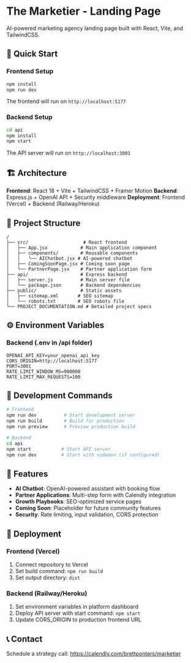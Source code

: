 # The Marketier - Landing Page

AI-powered marketing agency landing page built with React, Vite, and TailwindCSS.

## 🚀 Quick Start

### Frontend Setup
```bash
npm install
npm run dev
```
The frontend will run on `http://localhost:5177`

### Backend Setup
```bash
cd api
npm install
npm start
```
The API server will run on `http://localhost:3001`

## 🏗️ Architecture

**Frontend**: React 18 + Vite + TailwindCSS + Framer Motion
**Backend**: Express.js + OpenAI API + Security middleware
**Deployment**: Frontend (Vercel) + Backend (Railway/Heroku)

## 📁 Project Structure

```
/
├── src/                    # React frontend
│   ├── App.jsx            # Main application component
│   ├── components/        # Reusable components
│   │   └── AIChatbot.jsx # AI-powered chatbot
│   ├── ComingSoonPage.jsx # Coming soon page
│   └── PartnerPage.jsx    # Partner application form
├── api/                   # Express backend
│   ├── server.js          # Main server file
│   └── package.json       # Backend dependencies
├── public/                # Static assets
│   ├── sitemap.xml       # SEO sitemap
│   └── robots.txt        # SEO robots file
└── PROJECT_DOCUMENTATION.md # Detailed project specs
```

## ⚙️ Environment Variables

### Backend (.env in /api folder)
```
OPENAI_API_KEY=your_openai_api_key
CORS_ORIGIN=http://localhost:5177
PORT=3001
RATE_LIMIT_WINDOW_MS=900000
RATE_LIMIT_MAX_REQUESTS=100
```

## 🔧 Development Commands

```bash
# Frontend
npm run dev          # Start development server
npm run build        # Build for production
npm run preview      # Preview production build

# Backend
cd api
npm start           # Start API server
npm run dev         # Start with nodemon (if configured)
```

## 🌟 Features

- **AI Chatbot**: OpenAI-powered assistant with booking flow
- **Partner Applications**: Multi-step form with Calendly integration
- **Growth Playbooks**: SEO-optimized service pages
- **Coming Soon**: Placeholder for future community features
- **Security**: Rate limiting, input validation, CORS protection

## 🚀 Deployment

### Frontend (Vercel)
1. Connect repository to Vercel
2. Set build command: `npm run build`
3. Set output directory: `dist`

### Backend (Railway/Heroku)
1. Set environment variables in platform dashboard
2. Deploy API server with start command: `npm start`
3. Update CORS_ORIGIN to production frontend URL

## 📞 Contact

Schedule a strategy call: https://calendly.com/brettponters/marketier